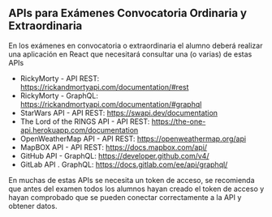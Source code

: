## APIs para Exámenes Convocatoria Ordinaria y Extraordinaria

En los exámenes en convocatoria o extraordinaria el alumno deberá realizar una aplicación en React que necesitará consultar una (o varias) de estas APIs

* RickyMorty - API REST: https://rickandmortyapi.com/documentation/#rest
* RickyMorty - GraphQL: https://rickandmortyapi.com/documentation/#graphql
* StarWars API - API REST: https://swapi.dev/documentation
* The Lord of the RINGS API - API REST: https://the-one-api.herokuapp.com/documentation
* OpenWeatherMap API - API REST: https://openweathermap.org/api
* MapBOX API - API REST: https://docs.mapbox.com/api/
* GitHub API - GraphQL: https://developer.github.com/v4/
* GitLab API . GraphQL: https://docs.gitlab.com/ee/api/graphql/

En muchas de estas APIs se necesita un token de acceso, se recomienda que antes del examen todos los alumnos hayan creado el token de acceso y hayan comprobado que se pueden conectar correctamente a la API y obtener datos.

